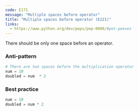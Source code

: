 ```yaml
---
code: E171
message: "Multiple spaces before operator"
title: "Multiple spaces before operator (E221)"
links:
  - https://www.python.org/dev/peps/pep-0008/#pet-peeves
---
```


There should be only one space before an operator.

### Anti-pattern

```python
# There are two spaces before the multiplication operator
num = 10
doubled = num  * 2
```

### Best practice

```python
num = 10
doubled = num * 2
```
